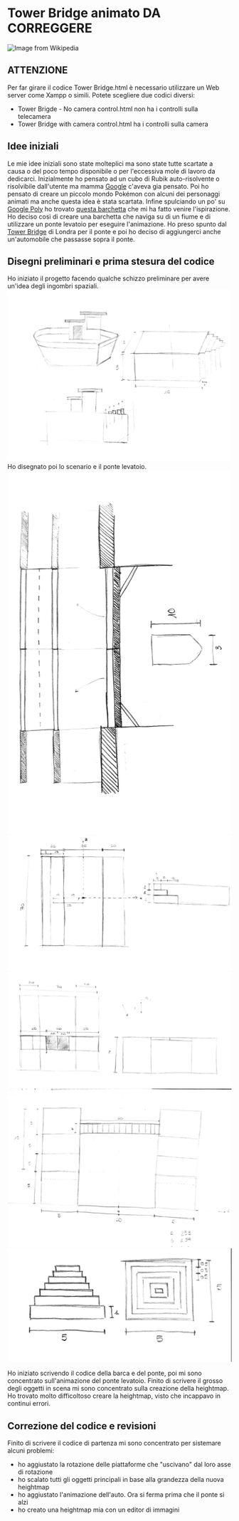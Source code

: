 # Tower Bridge animato DA CORREGGERE

![Image from Wikipedia](https://upload.wikimedia.org/wikipedia/commons/thumb/4/44/Tower_Bridge_London_Feb_2006.jpg/1920px-Tower_Bridge_London_Feb_2006.jpg)

## ATTENZIONE
Per far girare il codice Tower Bridge.html è necessario utilizzare un Web server come Xampp o simili.
Potete scegliere due codici diversi:
- Tower Brigde - No camera control.html non ha i controlli sulla telecamera
- Tower Bridge with camera control.html ha i controlli sulla camera

## Idee iniziali
Le mie idee iniziali sono state molteplici ma sono state tutte scartate a causa o del poco tempo disponibile o per l'eccessiva mole di lavoro da dedicarci. Inizialmente ho pensato ad un cubo di Rubik auto-risolvente o risolvibile dall'utente ma mamma [Google](https://www.google.com/doodles/rubiks-cube) c'aveva gia pensato. Poi ho pensato di creare un piccolo mondo Pokémon con alcuni dei personaggi animati ma anche questa idea è stata scartata. Infine spulciando un po' su [Google Poly](https://poly.google.com/) ho trovato [questa barchetta](https://poly.google.com/view/0C28iix4FPm) che mi ha fatto venire l'ispirazione. Ho deciso così di creare una barchetta che naviga su di un fiume e di utilizzare un ponte levatoio per eseguire l'animazione. Ho preso spunto dal [Tower Bridge](https://it.wikipedia.org/wiki/Tower_Bridge) di Londra per il ponte e poi ho deciso di aggiungerci anche un'automobile che passasse sopra il ponte.

## Disegni preliminari e prima stesura del codice

Ho iniziato il progetto facendo qualche schizzo preliminare per avere un'idea degli ingombri spaziali.
![Sketch barca](https://github.com/Interactive3DGraphicsCourse-UNIUD-2018/boxes-pigiofthestone/blob/master/sketches/Document_2.jpg)
Ho disegnato poi lo scenario e il ponte levatoio.
![Sketch ponte e terreno](https://github.com/Interactive3DGraphicsCourse-UNIUD-2018/boxes-pigiofthestone/blob/master/sketches/Document_3.jpg)
![Sketch ponte e terreno](https://github.com/Interactive3DGraphicsCourse-UNIUD-2018/boxes-pigiofthestone/blob/master/sketches/Document_4.jpg)
![Sketch ponte e terreno](https://github.com/Interactive3DGraphicsCourse-UNIUD-2018/boxes-pigiofthestone/blob/master/sketches/Document_5.jpg)
![Sketch ponte e terreno](https://github.com/Interactive3DGraphicsCourse-UNIUD-2018/boxes-pigiofthestone/blob/master/sketches/Document_7.jpg)
![Sketch ponte e terreno](https://github.com/Interactive3DGraphicsCourse-UNIUD-2018/boxes-pigiofthestone/blob/master/sketches/Document_8.jpg)

Ho iniziato scrivendo il codice della barca e del ponte, poi mi sono concentrato sull'animazione del ponte levatoio.
Finito di scrivere il grosso degli oggetti in scena mi sono concentrato sulla creazione della heightmap. Ho trovato molto difficoltoso creare la heightmap, visto che incappavo in continui errori.

## Correzione del codice e revisioni
Finito di scrivere il codice di partenza mi sono concentrato per sistemare alcuni problemi:
- ho aggiustato la rotazione delle piattaforme che "uscivano" dal loro asse di rotazione
- ho scalato tutti gli oggetti principali in base alla grandezza della nuova heightmap
- ho aggiustato l'animazione dell'auto. Ora si ferma prima che il ponte si alzi
- ho creato una heightmap mia con un editor di immagini
